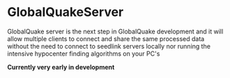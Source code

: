 # GlobalQuakeServer

GlobalQuake server is the next step in GlobalQuake development and it will allow multiple clients to connect and share 
the same processed data without the need to connect to seedlink servers locally nor running the intensive hypocenter finding algorithms on your PC's

**Currently very early in development**
